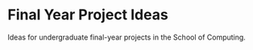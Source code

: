 # Final Year Project Ideas

Ideas for undergraduate final-year projects in the School of Computing.
